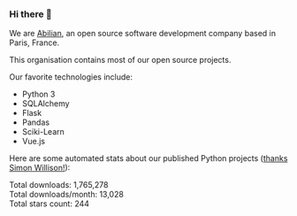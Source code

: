 ### Hi there 👋

We are [Abilian](https://abilian.com/), an open source software development company based in Paris, France.

This organisation contains most of our open source projects.

Our favorite technologies include:

- Python 3
- SQLAlchemy
- Flask
- Pandas
- Sciki-Learn
- Vue.js

Here are some automated stats about our published Python projects
([thanks Simon Willison!][sw-post]):

<!--marker-->
Total downloads: 1,765,278<br>
Total downloads/month: 13,028<br>
Total stars count: 244
<!--end-->

[sw-post]: https://simonwillison.net/2020/Jul/10/self-updating-profile-readme/